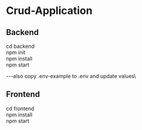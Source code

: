 # Crud-Application

## Backend
cd backend\
npm init\
npm install\
npm start

---also copy .env-example to .env and update values\

## Frontend
cd frontend\
npm install\
npm start
